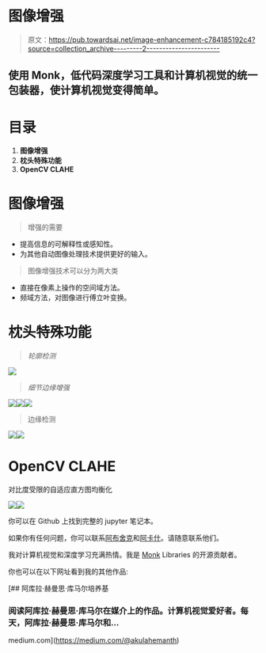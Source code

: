 # 图像增强

> 原文：<https://pub.towardsai.net/image-enhancement-c784185192c4?source=collection_archive---------2----------------------->

## 使用 Monk，低代码深度学习工具和计算机视觉的统一包装器，使计算机视觉变得简单。

# 目录

1.  **图像增强**
2.  **枕头特殊功能**
3.  **OpenCV CLAHE**

# **图像增强**

> 增强的需要

*   提高信息的可解释性或感知性。
*   为其他自动图像处理技术提供更好的输入。

> 图像增强技术可以分为两大类

*   直接在像素上操作的空间域方法。
*   频域方法，对图像进行傅立叶变换。

# **枕头特殊功能**

> *轮廓检测*

![](img/8d8631495512d2e8b7e8741b5ec32843.png)

> *细节边缘增强*

![](img/cc53207abf0feb624acb3e912168a1b3.png)![](img/c88c20e6ac448fac56c1f521e3ca4813.png)![](img/9da1c471a0477a1ab0a8a33efe9adcd6.png)

> 边缘检测

![](img/28cffcbd3ee384daeaee71b6aea75feb.png)![](img/00453ae27e73c8d91d0e2c24a8d35a1e.png)

# **OpenCV CLAHE**

对比度受限的自适应直方图均衡化

![](img/32db2d2980bcccc328a3225cd42c662a.png)![](img/49db3a999865539798fff2738cff2a98.png)

你可以在 Github 上找到完整的 jupyter 笔记本。

如果你有任何问题，你可以联系[阿布舍克](https://www.linkedin.com/in/abhishek-kumar-annamraju/)和[阿卡什](https://www.linkedin.com/in/akashdeepsingh01/)。请随意联系他们。

我对计算机视觉和深度学习充满热情。我是 [Monk](https://github.com/Tessellate-Imaging/Monk_Object_Detection) Libraries 的开源贡献者。

你也可以在以下网址看到我的其他作品:

[](https://medium.com/@akulahemanth) [## 阿库拉·赫曼思·库马尔培养基

### 阅读阿库拉·赫曼思·库马尔在媒介上的作品。计算机视觉爱好者。每天，阿库拉·赫曼思·库马尔和…

medium.com](https://medium.com/@akulahemanth)